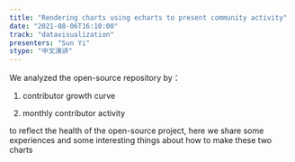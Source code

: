 ```yaml
---
title: "Rendering charts using echarts to present community activity"
date: "2021-08-06T16:10:00" 
track: "datavisualization"
presenters: "Sun Yi"
stype: "中文演讲"
---
```

We analyzed the open-source repository by：

 1. contributor growth curve

 2. monthly contributor activity

 to reflect the health of the open-source project, here we share some experiences and some interesting things about how to make these two charts
